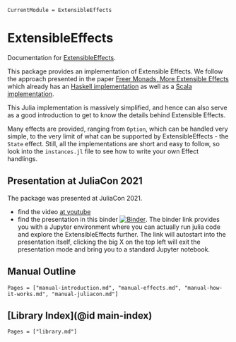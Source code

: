 ```@meta
CurrentModule = ExtensibleEffects
```

# ExtensibleEffects

Documentation for [ExtensibleEffects](https://github.com/JuliaFunctional/ExtensibleEffects.jl).

This package provides an implementation of Extensible Effects. We follow the approach presented in the paper [Freer Monads, More Extensible Effects](http://okmij.org/ftp/Haskell/extensible/more.pdf) which already has an [Haskell implementation](https://hackage.haskell.org/package/freer-effects) as well as a [Scala implementation](https://github.com/atnos-org/eff).

This Julia implementation is massively simplified, and hence can also serve as a good introduction to get to know the details behind Extensible Effects.

Many effects are provided, ranging from `Option`, which can be handled very simple, to the very limit of what can be supported by ExtensibleEffects - the `State` effect. Still, all the implementations are short and easy to follow, so look into the `instances.jl` file to see how to write your own Effect handlings.

## Presentation at JuliaCon 2021

The package was presented at JuliaCon 2021.
* find the video [at youtube](TODO)
* find the presentation in this binder [![Binder](https://mybinder.org/badge_logo.svg)](https://mybinder.org/v2/gh/JuliaFunctional/ExtensibleEffects.jl/main?filepath=docs%2Fjupyter%2FMonad2.0%2C%20aka%20Algebraic%20Effects%20-%20ExtensibleEffects.jl.ipynb). The binder link provides you with a Jupyter environment where you can actually run julia code and explore the ExtensibleEffects further. The link will autostart into the presentation itself, clicking the big X on the top left will exit the presentation mode and bring you to a standard Jupyter notebook.

## Manual Outline

```@contents
Pages = ["manual-introduction.md", "manual-effects.md", "manual-how-it-works.md", "manual-juliacon.md"]
```

## [Library Index](@id main-index)

```@index
Pages = ["library.md"]
```